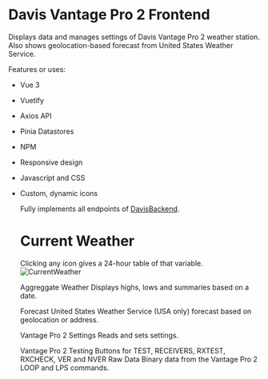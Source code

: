 # Davis Vantage Pro 2 Frontend

Displays data and manages settings of Davis Vantage Pro 2 weather station. Also shows geolocation-based forecast from
United States Weather Service. 

Features or uses:
* Vue 3
* Vuetify
* Axios API
* Pinia Datastores
* NPM
* Responsive design
* Javascript and CSS
* Custom, dynamic icons

  Fully implements all endpoints of [DavisBackend]().

  # Current Weather
  Clicking any icon gives a 24-hour table of that variable.
  ![CurrentWeather](../images/CurrentWeather.png)
  
  Aggreggate Weather
  Displays highs, lows and summaries based on a date.

  Forecast
  United States Weather Service (USA only) forecast based on geolocation or address.

  Vantage Pro 2 Settings
  Reads and sets settings.

  Vantage Pro 2 Testing
  Buttons for TEST, RECEIVERS, RXTEST, RXCHECK, VER and NVER
  Raw Data
  Binary data from the Vantage Pro 2 LOOP and LPS commands.

  
 
